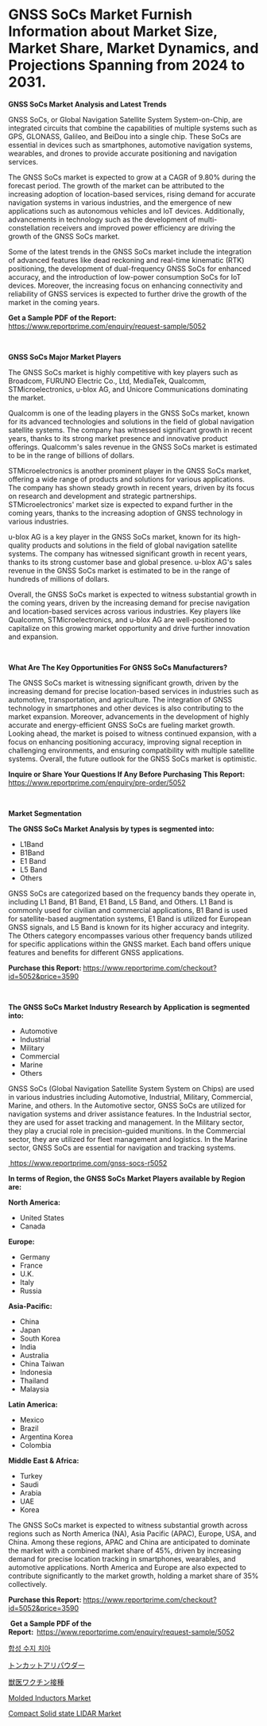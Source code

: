 <p><h1>GNSS SoCs Market Furnish Information about Market Size, Market Share, Market Dynamics, and Projections Spanning from 2024 to 2031.</h1></p><p><strong>GNSS SoCs Market Analysis and Latest Trends</strong></p>
<p><p>GNSS SoCs, or Global Navigation Satellite System System-on-Chip, are integrated circuits that combine the capabilities of multiple systems such as GPS, GLONASS, Galileo, and BeiDou into a single chip. These SoCs are essential in devices such as smartphones, automotive navigation systems, wearables, and drones to provide accurate positioning and navigation services.</p><p>The GNSS SoCs market is expected to grow at a CAGR of 9.80% during the forecast period. The growth of the market can be attributed to the increasing adoption of location-based services, rising demand for accurate navigation systems in various industries, and the emergence of new applications such as autonomous vehicles and IoT devices. Additionally, advancements in technology such as the development of multi-constellation receivers and improved power efficiency are driving the growth of the GNSS SoCs market.</p><p>Some of the latest trends in the GNSS SoCs market include the integration of advanced features like dead reckoning and real-time kinematic (RTK) positioning, the development of dual-frequency GNSS SoCs for enhanced accuracy, and the introduction of low-power consumption SoCs for IoT devices. Moreover, the increasing focus on enhancing connectivity and reliability of GNSS services is expected to further drive the growth of the market in the coming years.</p></p>
<p><strong>Get a Sample PDF of the Report:&nbsp;</strong> <a href="https://www.reportprime.com/enquiry/request-sample/5052">https://www.reportprime.com/enquiry/request-sample/5052</a></p>
<p>&nbsp;</p>
<p><strong>GNSS SoCs Major Market Players</strong></p>
<p><p>The GNSS SoCs market is highly competitive with key players such as Broadcom, FURUNO Electric Co., Ltd, MediaTek, Qualcomm, STMicroelectronics, u-blox AG, and Unicore Communications dominating the market. </p><p>Qualcomm is one of the leading players in the GNSS SoCs market, known for its advanced technologies and solutions in the field of global navigation satellite systems. The company has witnessed significant growth in recent years, thanks to its strong market presence and innovative product offerings. Qualcomm's sales revenue in the GNSS SoCs market is estimated to be in the range of billions of dollars.</p><p>STMicroelectronics is another prominent player in the GNSS SoCs market, offering a wide range of products and solutions for various applications. The company has shown steady growth in recent years, driven by its focus on research and development and strategic partnerships. STMicroelectronics' market size is expected to expand further in the coming years, thanks to the increasing adoption of GNSS technology in various industries.</p><p>u-blox AG is a key player in the GNSS SoCs market, known for its high-quality products and solutions in the field of global navigation satellite systems. The company has witnessed significant growth in recent years, thanks to its strong customer base and global presence. u-blox AG's sales revenue in the GNSS SoCs market is estimated to be in the range of hundreds of millions of dollars.</p><p>Overall, the GNSS SoCs market is expected to witness substantial growth in the coming years, driven by the increasing demand for precise navigation and location-based services across various industries. Key players like Qualcomm, STMicroelectronics, and u-blox AG are well-positioned to capitalize on this growing market opportunity and drive further innovation and expansion.</p></p>
<p>&nbsp;</p>
<p><strong>What Are The Key Opportunities For GNSS SoCs Manufacturers?</strong></p>
<p><p>The GNSS SoCs market is witnessing significant growth, driven by the increasing demand for precise location-based services in industries such as automotive, transportation, and agriculture. The integration of GNSS technology in smartphones and other devices is also contributing to the market expansion. Moreover, advancements in the development of highly accurate and energy-efficient GNSS SoCs are fueling market growth. Looking ahead, the market is poised to witness continued expansion, with a focus on enhancing positioning accuracy, improving signal reception in challenging environments, and ensuring compatibility with multiple satellite systems. Overall, the future outlook for the GNSS SoCs market is optimistic.</p></p>
<p><strong>Inquire or Share Your Questions If Any Before Purchasing This Report:</strong> <a href="https://www.reportprime.com/enquiry/pre-order/5052">https://www.reportprime.com/enquiry/pre-order/5052</a></p>
<p>&nbsp;</p>
<p><strong>Market Segmentation</strong></p>
<p><strong>The GNSS SoCs Market Analysis by types is segmented into:</strong></p>
<p><ul><li>L1Band</li><li>B1Band</li><li>E1 Band</li><li>L5 Band</li><li>Others</li></ul></p>
<p><p>GNSS SoCs are categorized based on the frequency bands they operate in, including L1 Band, B1 Band, E1 Band, L5 Band, and Others. L1 Band is commonly used for civilian and commercial applications, B1 Band is used for satellite-based augmentation systems, E1 Band is utilized for European GNSS signals, and L5 Band is known for its higher accuracy and integrity. The Others category encompasses various other frequency bands utilized for specific applications within the GNSS market. Each band offers unique features and benefits for different GNSS applications.</p></p>
<p><strong>Purchase this Report:&nbsp;</strong><a href="https://www.reportprime.com/checkout?id=5052&price=3590">https://www.reportprime.com/checkout?id=5052&price=3590</a></p>
<p>&nbsp;</p>
<p><strong>The GNSS SoCs Market Industry Research by Application is segmented into:</strong></p>
<p><ul><li>Automotive</li><li>Industrial</li><li>Military</li><li>Commercial</li><li>Marine</li><li>Others</li></ul></p>
<p><p>GNSS SoCs (Global Navigation Satellite System System on Chips) are used in various industries including Automotive, Industrial, Military, Commercial, Marine, and others. In the Automotive sector, GNSS SoCs are utilized for navigation systems and driver assistance features. In the Industrial sector, they are used for asset tracking and management. In the Military sector, they play a crucial role in precision-guided munitions. In the Commercial sector, they are utilized for fleet management and logistics. In the Marine sector, GNSS SoCs are essential for navigation and tracking systems.</p></p>
<p><a href="https://www.reportprime.com/gnss-socs-r5052">&nbsp;https://www.reportprime.com/gnss-socs-r5052</a></p>
<p><strong>In terms of Region, the GNSS SoCs Market Players available by Region are:</strong></p>
<p>
    <p> <strong> North America: </strong>
        <ul>
            <li>United States</li>
            <li>Canada</li>
        </ul>
        </p> 
    <p> <strong> Europe: </strong>
        <ul>
            <li>Germany</li>
            <li>France</li>
            <li>U.K.</li>
            <li>Italy</li>
            <li>Russia</li>
        </ul>
        </p> 
    <p> <strong> Asia-Pacific: </strong>
        <ul>
            <li>China</li>
            <li>Japan</li>
            <li>South Korea</li>
            <li>India</li>
            <li>Australia</li>
            <li>China Taiwan</li>
            <li>Indonesia</li>
            <li>Thailand</li>
            <li>Malaysia</li>
        </ul>
        </p> 
    <p> <strong> Latin America: </strong>
        <ul>
            <li>Mexico</li>
            <li>Brazil</li>
            <li>Argentina Korea</li>
            <li>Colombia</li>
        </ul>
        </p> 
    <p> <strong> Middle East & Africa: </strong>
        <ul>
            <li>Turkey</li>
            <li>Saudi</li>
            <li>Arabia</li>
            <li>UAE</li>
            <li>Korea</li>
        </ul>
    </p>
    </p>
<p><p>The GNSS SoCs market is expected to witness substantial growth across regions such as North America (NA), Asia Pacific (APAC), Europe, USA, and China. Among these regions, APAC and China are anticipated to dominate the market with a combined market share of 45%, driven by increasing demand for precise location tracking in smartphones, wearables, and automotive applications. North America and Europe are also expected to contribute significantly to the market growth, holding a market share of 35% collectively.</p></p>
<p><strong>Purchase this Report: </strong><a href="https://www.reportprime.com/checkout?id=5052&price=3590">https://www.reportprime.com/checkout?id=5052&price=3590</a></p>
<p>&nbsp;<strong>Get a Sample PDF of the Report:&nbsp;&nbsp;</strong><a href="https://www.reportprime.com/enquiry/request-sample/5052">https://www.reportprime.com/enquiry/request-sample/5052</a></p>
<p><strong></strong></p>
<p><p><a href="https://medium.com/@simeonbode1/%ED%95%A9%EC%84%B1-%EC%88%98%EC%A7%80-%EC%B9%98%EC%95%84-%EC%8B%9C%EC%9E%A5-%EB%B6%84%EC%84%9D-cagr-%EC%8B%9C%EC%9E%A5-%EC%84%B8%EB%B6%84%ED%99%94-%EB%B0%8F-%EA%B8%80%EB%A1%9C%EB%B2%8C-%EC%82%B0%EC%97%85-%EA%B0%9C%EC%9A%94-da2ad6ad7d26">합성 수지 치아</a></p><p><a href="https://medium.com/@oliveyew35/%E3%83%88%E3%83%B3%E3%82%AC%E3%83%83%E3%83%88%E3%82%A2%E3%83%AA%E3%83%91%E3%82%A6%E3%83%80%E3%83%BC%E5%B8%82%E5%A0%B4%E3%81%AF-%E5%B8%82%E5%A0%B4%E3%82%B7%E3%82%A7%E3%82%A2-%E5%B8%82%E5%A0%B4%E5%8B%95%E5%90%91-%E5%B8%82%E5%A0%B4%E6%88%90%E9%95%B7%E3%81%AB%E9%96%A2%E3%81%99%E3%82%8B%E6%83%85%E5%A0%B1%E3%82%92%E6%8F%90%E4%BE%9B%E3%81%97%E3%81%A6%E3%81%84%E3%81%BE%E3%81%99-e72854d8e4e1">トンカットアリパウダー</a></p><p><a href="https://github.com/MacyOrn/Market-Research-Report-List-1/blob/main/715435473885.md">獣医ワクチン接種</a></p><p><a href="https://github.com/jsmusil/Market-Research-Report-List-3/blob/main/molded-inductors-market.md">Molded Inductors Market</a></p><p><a href="https://github.com/bmorecock/Market-Research-Report-List-3/blob/main/compact-solid-state-lidar-market.md">Compact Solid state LIDAR Market</a></p></p>